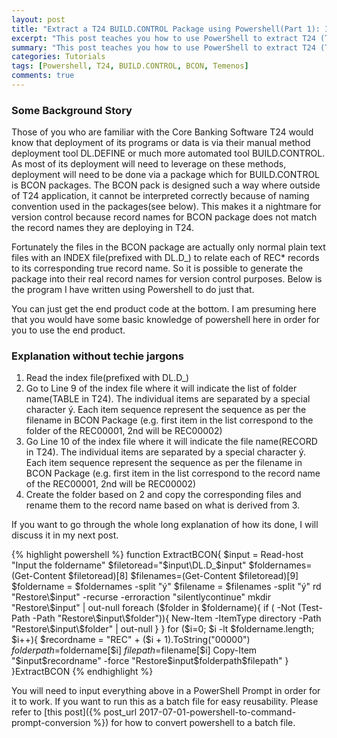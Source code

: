 ```yaml
---
layout: post
title: "Extract a T24 BUILD.CONTROL Package using Powershell(Part 1): Introduction"
excerpt: "This post teaches you how to use PowerShell to extract T24 (Temenos Core Banking Product) Build Control Package"
summary: "This post teaches you how to use PowerShell to extract T24 (Temenos Core Banking Product) Build Control Package"
categories: Tutorials
tags: [Powershell, T24, BUILD.CONTROL, BCON, Temenos]
comments: true
---
```


### Some Background Story
Those of you who are familiar with the Core Banking Software T24 would know that deployment of its programs or data is via their manual method deployment tool DL.DEFINE or much more automated tool BUILD.CONTROL. As most of its deployment will need to leverage on these methods, deployment will need to be done via a package which for BUILD.CONTROL is BCON packages. The BCON pack is designed such a way where outside of T24 application, it cannot be interpreted correctly because of naming convention used in the packages(see below). This makes it a nightmare for version control because record names for BCON package does not match the record names they are deploying in T24.
<img src="{{ site.baseurl }}/images/BCONExample.jpg" alt="">
<img src="{{ site.baseurl }}/images/BCONExampleExtracted.jpg" alt="">

Fortunately the files in the BCON package are actually only normal plain text files with an INDEX file(prefixed with DL.D_) to relate each of REC* records to its corresponding true record name. So it is possible to generate the package into their real record names for version control purposes. Below is the program I have written using Powershell to do just that.

You can just get the end product code at the bottom. I am presuming here that you would have some basic knowledge of powershell here in order for you to use the end product.

### Explanation without techie jargons
1. Read the index file(prefixed with DL.D_)
2. Go to Line 9 of the index file where it will indicate the list of folder name(TABLE in T24). The individual items are separated by a special character ý. Each item sequence represent the sequence as per the filename in BCON Package (e.g. first item in the list correspond to the folder of the REC00001, 2nd will be REC00002)
3. Go Line 10 of the index file where it will indicate the file name(RECORD in T24). The individual items are separated by a special character ý. Each item sequence represent the sequence as per the filename in BCON Package (e.g. first item in the list correspond to the record name of the REC00001, 2nd will be REC00002)
4. Create the folder based on 2 and copy the corresponding files and rename them to the record name based on what is derived from 3.


If you want to go through the whole long explanation of how its done, I will discuss it in my next post.


{% highlight powershell %}
function ExtractBCON{
    $input = Read-host "Input the foldername"
    $filetoread="$input\DL.D_$input"
    $foldernames=(Get-Content $filetoread)[8]
    $filenames=(Get-Content $filetoread)[9]
    $foldername = $foldernames -split "ý"
    $filename = $filenames -split "ý"
    rd "Restore\$input" -recurse -erroraction "silentlycontinue"
    mkdir "Restore\$input" | out-null
    foreach ($folder in $foldername){
        if ( -Not (Test-Path -Path "Restore\$input\$folder")){
            New-Item -ItemType directory -Path "Restore\$input\$folder" | out-null
        }
    }
    for ($i=0; $i -lt $foldername.length; $i++){
        $recordname = "REC" + ($i + 1).ToString("00000")
        $folderpath=$foldername[$i]
        $filepath=$filename[$i]
        Copy-Item "$input\$recordname" -force "Restore\$input\$folderpath\$filepath"
    }
}ExtractBCON
{% endhighlight %}

You will need to input everything above in a PowerShell Prompt in order for it to work. If you want to run this as a batch file for easy reusability. Please refer to [this post]({% post_url 2017-07-01-powershell-to-command-prompt-conversion %}) for how to convert powershell to a batch file.